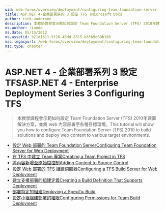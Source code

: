```yaml
---
uid: web-forms/overview/deployment/configuring-team-foundation-server-for-web-deployment/index
title: ASP.NET 4-企業部署系列 3 設定 TFS |Microsoft Docs
author: rick-anderson
description: 本教學課程會示範如何設定 Team Foundation Server (TFS) 2010年建置解決方案，並將 web 內容部署至各種目標環境。
ms.author: riande
ms.date: 05/16/2012
ms.assetid: b71d1611-5f26-40dd-8315-b65b9d69b198
msc.legacyurl: /web-forms/overview/deployment/configuring-team-foundation-server-for-web-deployment
msc.type: chapter
---
```

<a name="aspnet-4---enterprise-deployment-series-3-configuring-tfs"></a><span data-ttu-id="2f5f4-103">ASP.NET 4 - 企業部署系列 3 設定 TFS</span><span class="sxs-lookup"><span data-stu-id="2f5f4-103">ASP.NET 4 - Enterprise Deployment Series 3 Configuring TFS</span></span>
====================
> <span data-ttu-id="2f5f4-104">本教學課程會示範如何設定 Team Foundation Server (TFS) 2010年建置解決方案，並將 web 內容部署至各種目標環境。</span><span class="sxs-lookup"><span data-stu-id="2f5f4-104">This tutorial will show you how to configure Team Foundation Server (TFS) 2010 to build solutions and deploy web content to various target environments.</span></span>


- [<span data-ttu-id="2f5f4-105">設定 Web 部署的 Team Foundation Server</span><span class="sxs-lookup"><span data-stu-id="2f5f4-105">Configuring Team Foundation Server for Web Deployment</span></span>](configuring-team-foundation-server-for-web-deployment.md)
- [<span data-ttu-id="2f5f4-106">在 TFS 中建立 Team 專案</span><span class="sxs-lookup"><span data-stu-id="2f5f4-106">Creating a Team Project in TFS</span></span>](creating-a-team-project-in-tfs.md)
- [<span data-ttu-id="2f5f4-107">將內容新增至原始檔控制</span><span class="sxs-lookup"><span data-stu-id="2f5f4-107">Adding Content to Source Control</span></span>](adding-content-to-source-control.md)
- [<span data-ttu-id="2f5f4-108">設定 Web 部署的 TFS 組建伺服器</span><span class="sxs-lookup"><span data-stu-id="2f5f4-108">Configuring a TFS Build Server for Web Deployment</span></span>](configuring-a-tfs-build-server-for-web-deployment.md)
- [<span data-ttu-id="2f5f4-109">建立支援部署的組建定義</span><span class="sxs-lookup"><span data-stu-id="2f5f4-109">Creating a Build Definition That Supports Deployment</span></span>](creating-a-build-definition-that-supports-deployment.md)
- [<span data-ttu-id="2f5f4-110">部署特定的組建</span><span class="sxs-lookup"><span data-stu-id="2f5f4-110">Deploying a Specific Build</span></span>](deploying-a-specific-build.md)
- [<span data-ttu-id="2f5f4-111">設定小組組建部署的權限</span><span class="sxs-lookup"><span data-stu-id="2f5f4-111">Configuring Permissions for Team Build Deployment</span></span>](configuring-permissions-for-team-build-deployment.md)
